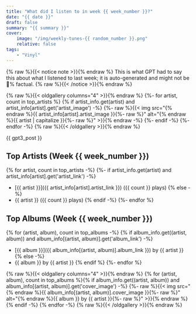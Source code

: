 ```yaml
---
title: "What did I listen to in week {{ week_number }}?"
date: "{{ date }}"
draft: false
summary: "{{ summary }}"
cover:
    image: "/img/weekly-tunes-{{ random_number }}.png"
    relative: false
tags:
    - "Vinyl"
---
```


{% raw %}{{< notice note >}}{% endraw %}
This is what GPT had to say this about what I listened to last week; it is auto-generated and might not be 💯% factual.
{% raw %}{{< /notice >}}{% endraw %}

{% raw %}{{< oldgallery columns="4" >}}{% endraw %}
{%- for artist, count in top_artists %}
{% if artist_info.get(artist) and artist_info[artist].get('artist_image') -%}
{%- raw %}{{< img src="{% endraw %}{{ artist_info[artist].artist_image }}{%- raw %}" alt="{% endraw %}{{ artist | capitalize }}{%- raw %}" >}}{% endraw -%}
{%- endif -%}
{%- endfor -%}
{% raw %}{{< /oldgallery >}}{% endraw %}

{{ gpt3_post }}

## Top Artists (Week {{ week_number }})

{% for artist, count in top_artists -%}
{%- if artist_info.get(artist) and artist_info[artist].get('artist_link') -%}
- [{{ artist }}]({{ artist_info[artist].artist_link }}) ({{ count }} plays)
{% else -%}
- {{ artist }} ({{ count }} plays)
{% endif -%}
{%- endfor %}

## Top Albums (Week {{ week_number }})

{% for (artist, album), count in top_albums -%}
{% if album_info.get((artist, album)) and album_info[(artist, album)].get('album_link') -%}
- [{{ album }}]({{ album_info[(artist, album)].album_link }}) by {{ artist }}
{% else -%}
- {{ album }} by {{ artist }}
{% endif %}
{%- endfor %}

{% raw %}{{< oldgallery columns="4" >}}{% endraw %}
{% for (artist, album), count in top_albums %}{% if album_info.get((artist, album)) and album_info[(artist, album)].get('cover_image') -%}
{%- raw %}{{< img src="{% endraw %}{{ album_info[(artist, album)].cover_image }}{%- raw %}" alt="{% endraw %}{{ album }} by {{ artist }}{%- raw %}" >}}{% endraw %}
{% endif -%}
{% endfor -%}
{% raw %}{{< /oldgallery >}}{% endraw %}